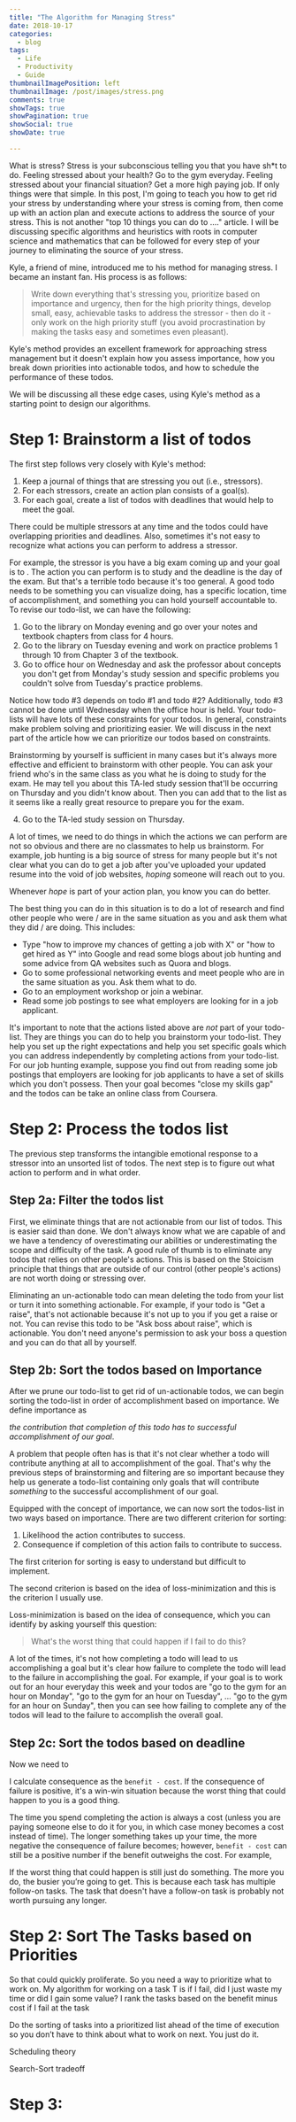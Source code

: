 ```yaml
---
title: "The Algorithm for Managing Stress"
date: 2018-10-17
categories:
  - blog
tags:
  - Life
  - Productivity
  - Guide
thumbnailImagePosition: left
thumbnailImage: /post/images/stress.png
comments: true
showTags: true
showPagination: true
showSocial: true
showDate: true

---
```


What is stress? Stress is your subconscious telling you that you have sh*t to do. Feeling stressed about your health? Go to the gym everyday. Feeling stressed about your financial situation? Get a more high paying job. If only things were that simple. In this post, I'm going to teach you how to get rid your stress by understanding where your stress is coming from, then come up with an action plan and execute actions to address the source of your stress. This is not another "top 10 things you can do to ...." article. I will be discussing specific algorithms and heuristics with roots in computer science and mathematics that can be followed for every step of your journey to eliminating the source of your stress.

<!--more-->

Kyle, a friend of mine, introduced me to his method for managing stress. I became an instant fan. His process is as follows:

> Write down everything that's stressing you, prioritize based on importance and urgency, then for the high priority things, develop small, easy, achievable tasks to address the stressor - then do it - only work on the high priority stuff (you avoid procrastination by making the tasks easy and sometimes even pleasant).

Kyle's method provides an excellent framework for approaching stress management but it doesn't explain how you assess importance, how you break down priorities into actionable todos, and how to schedule the performance of these todos.

We will be discussing all these edge cases, using Kyle's method as a starting point to design our algorithms.

# Step 1: Brainstorm a list of todos

The first step follows very closely with Kyle's method:

1. Keep a journal of things that are stressing you out (i.e., stressors).
2. For each stressors, create an action plan consists of a goal(s).
3. For each goal, create a list of todos with deadlines that would help to meet the goal.

There could be multiple stressors at any time and the todos could have overlapping priorities and deadlines. Also, sometimes it's not easy to recognize what actions you can perform to address a stressor.

For example, the stressor is you have a big exam coming up and your goal is to . The action you can perform is to study and the deadline is the day of the exam. But that's a terrible todo because it's too general. A good todo needs to be something you can visualize doing, has a specific location, time of accomplishment, and something you can hold yourself accountable to. To revise our todo-list, we can have the following:

1. Go to the library on Monday evening and go over your notes and textbook chapters from class for 4 hours.
2. Go to the library on Tuesday evening and work on practice problems 1 through 10 from Chapter 3 of the textbook.
3. Go to office hour on Wednesday and ask the professor about concepts you don't get from Monday's study session and specific problems you couldn't solve from Tuesday's practice problems.

Notice how todo #3 depends on todo #1 and todo #2? Additionally, todo #3 cannot be done until Wednesday when the office hour is held. Your todo-lists will have lots of these constraints for your todos. In general, constraints make problem solving and prioritizing easier. We will discuss in the next part of the article how we can prioritize our todos based on constraints.

Brainstorming by yourself is sufficient in many cases but it's always more effective and efficient to brainstorm with other people. You can ask your friend who's in the same class as you what he is doing to study for the exam. He may tell you about this TA-led study session that'll be occurring on Thursday and you didn't know about. Then you can add that to the list as it seems like a really great resource to prepare you for the exam.

4. Go to the TA-led study session on Thursday.

A lot of times, we need to do things in which the actions we can perform are not so obvious and there are no classmates to help us brainstorm. For example, job hunting is a big source of stress for many people but it's not clear what you can do to get a job after you've uploaded your updated resume into the void of job websites, *hoping* someone will reach out to you.

Whenever *hope* is part of your action plan, you know you can do better.

The best thing you can do in this situation is to do a lot of research and find other people who were / are in the same situation as you and ask them what they did / are doing. This includes:

* Type "how to improve my chances of getting a job with X" or "how to get hired as Y" into Google and read some blogs about job hunting and some advice from QA websites such as Quora and blogs.
* Go to some professional networking events and meet people who are in the same situation as you. Ask them what to do.
* Go to an employment workshop or join a webinar.
* Read some job postings to see what employers are looking for in a job applicant.

It's important to note that the actions listed above are *not* part of your todo-list. They are things you can do to help you brainstorm your todo-list. They help you set up the right expectations and help you set specific goals which you can address independently by completing actions from your todo-list. For our job hunting example, suppose you find out from reading some job postings that employers are looking for job applicants to have a set of skills which you don't possess. Then your goal becomes "close my skills gap" and the todos can be take an online class from Coursera.

# Step 2: Process the todos list

The previous step transforms the intangible emotional response to a stressor into an unsorted list of todos. The next step is to figure out what action to perform and in what order.

## Step 2a: Filter the todos list

First, we eliminate things that are not actionable from our list of todos. This is easier said than done. We don't always know what we are capable of and we have a tendency of overestimating our abilities or underestimating the scope and difficulty of the task. A good rule of thumb is to eliminate any todos that relies on other people's actions. This is based on the Stoicism principle that things that are outside of our control (other people's actions) are not worth doing or stressing over.

Eliminating an un-actionable todo can mean deleting the todo from your list or turn it into something actionable. For example, if your todo is "Get a raise", that's not actionable because it's not up to you if you get a raise or not. You can revise this todo to be "Ask boss about raise", which is actionable. You don't need anyone's permission to ask your boss a question and you can do that all by yourself.

## Step 2b: Sort the todos based on Importance

After we prune our todo-list to get rid of un-actionable todos, we can begin sorting the todo-list in order of accomplishment based on importance. We define importance as

*the contribution that completion of this todo has to successful accomplishment of our goal*.

A problem that people often has is that it's not clear whether a todo will contribute anything at all to accomplishment of the goal. That's why the previous steps of brainstorming and filtering are so important because they help us generate a todo-list containing only goals that will contribute *something* to the successful accomplishment of our goal.

Equipped with the concept of importance, we can now sort the todos-list in two ways based on importance. There are two different criterion for sorting:

1. Likelihood the action contributes to success.
2. Consequence if completion of this action fails to contribute to success.

The first criterion for sorting is easy to understand but difficult to implement.

The second criterion is based on the idea of loss-minimization and this is the criterion I usually use.

Loss-minimization is based on the idea of consequence, which you can identify by asking yourself this question:

> What's the worst thing that could happen if I fail to do this?

A lot of the times, it's not how completing a todo will lead to us accomplishing a goal but it's clear how failure to complete the todo will lead to the failure in accomplishing the goal. For example, if your goal is to work out for an hour everyday this week and your todos are "go to the gym for an hour on Monday", "go to the gym for an hour on Tuesday", ... "go to the gym for an hour on Sunday", then you can see how failing to complete any of the todos will lead to the failure to accomplish the overall goal.

## Step 2c: Sort the todos based on deadline

Now we need to

I calculate consequence as the `benefit - cost`. If the consequence of failure is positive, it's a win-win situation because the worst thing that could happen to you is a good thing.

The time you spend completing the action is always a cost (unless you are paying someone else to do it for you, in which case money becomes a cost instead of time). The longer something takes up your time, the more negative the consequence of failure becomes; however, `benefit - cost` can still be a positive number if the benefit outweighs the cost. For example,


If the worst thing that could happen is still just do something. The more you do, the busier you’re going to get. This is because each task has multiple follow-on tasks. The task that doesn't have a follow-on task is probably not worth pursuing any longer.


# Step 2: Sort The Tasks based on Priorities

So that could quickly proliferate. So you need a way to prioritize what to work on. My algorithm for working on a task T is if I fail, did I just waste my time or did I gain some value? I rank the tasks based on the benefit minus cost if I fail at the task



Do the sorting of tasks into a prioritized list ahead of the time of execution so you don’t have to think about what to work on next. You just do it.

Scheduling theory

Search-Sort tradeoff

# Step 3:
